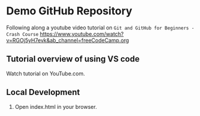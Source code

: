 # Demo GitHub Repository

Following along a youtube video tutorial on `Git and GitHub for Beginners - Crash Course`
https://www.youtube.com/watch?v=RGOj5yH7evk&ab_channel=freeCodeCamp.org

## Tutorial overview of using VS code
Watch tutorial on YouTube.com.

## Local Development

1. Open index.html in your browser.